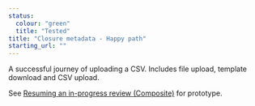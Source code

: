 ```yaml
---
status:
  colour: "green"
  title: "Tested"
title: "Closure metadata - Happy path"
starting_url: ""
---
```


A successful journey of uploading a CSV. Includes file upload, template download and CSV upload.

See [Resuming an in-progress review (Composite)]() for prototype.

